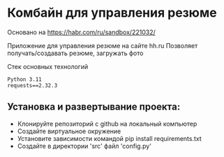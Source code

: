 # Комбайн для управления резюме

Основано на https://habr.com/ru/sandbox/221032/

Приложение для управления резюме на сайте hh.ru
Позволяет получать/создавать резюме, загружать фото

Стек основных технологий
```
Python 3.11
requests==2.32.3
```
## Установка и развертывание проекта:
* Клонируйте репозиторий с github на локальный компьютер
* Создайте виртуальное окружение
* Установите зависимости командой pip install requirements.txt
* Создайте в директории 'src' файл 'config.py'
